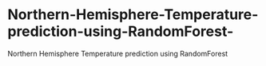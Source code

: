 # Northern-Hemisphere-Temperature-prediction-using-RandomForest-
Northern Hemisphere Temperature prediction using RandomForest 
